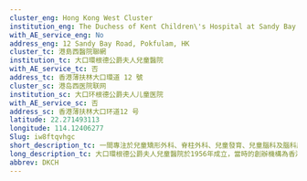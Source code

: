 ```yaml
---
cluster_eng: Hong Kong West Cluster
institution_eng: The Duchess of Kent Children\'s Hospital at Sandy Bay
with_AE_service_eng: No
address_eng: 12 Sandy Bay Road, Pokfulam, HK
cluster_tc: 港島西醫院聯網
institution_tc: 大口環根德公爵夫人兒童醫院
with_AE_service_tc: 否
address_tc: 香港薄扶林大口環道 12 號
cluster_sc: 港岛西医院联网
institution_sc: 大口环根德公爵夫人儿童医院
with_AE_service_sc: 否
address_sc: 香港薄扶林大口环道12 号
latitude: 22.271493113
longitude: 114.12406277
Slug: iw8ftqvhgc
short_description_tc: 一間專注於兒童矯形外科、脊柱外科、兒童發育、兒童腦科及腦科康復的第3層專科醫院，為全港的兒科病人服務。
long_description_tc: 大口環根德公爵夫人兒童醫院於1956年成立，當時的創辦機構為香港弱能兒童護助會。醫院現時為全港兒童病人提供專科服務，並為十八歲以上脊柱出現問題的骨科病人，提供治療、康復和住院服務。此外，醫院在兒童骨科疾病治療方面享負盛名，在處理脊柱畸形的病例上更享盛譽，名氣不但遍及香港，並延伸世界各地。 
abbrev: DKCH
---
```

